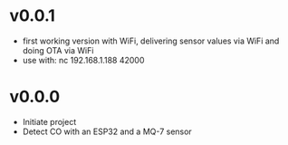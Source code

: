 # v0.0.1
* first working version with WiFi, delivering sensor values via WiFi and doing OTA via WiFi
* use with: nc 192.168.1.188 42000

# v0.0.0
* Initiate project
* Detect CO with an ESP32 and a MQ-7 sensor
